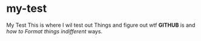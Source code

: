 # my-test
My Test
This is where I wil test out Things and figure out wtf **GITHUB** is and *how to*
  **Format *things** indifferent* ways.
